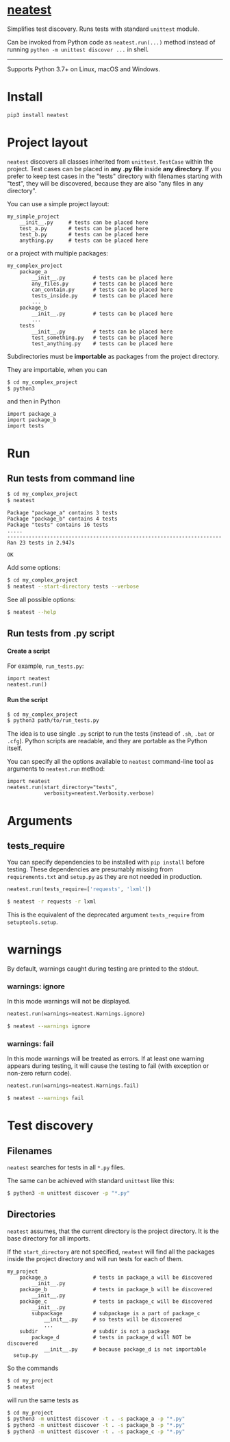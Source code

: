# [neatest](https://github.com/rtmigo/neatest_py#readme)

Simplifies test discovery. Runs tests with standard `unittest` 
module. 

Can be invoked from Python code as `neatest.run(...)` method
instead of running `python -m unittest discover ...` in shell.

--------------------------------------------------------------------------------

Supports Python 3.7+ on Linux, macOS and Windows.

# Install

``` bash
pip3 install neatest
```

# Project layout

`neatest` discovers all classes inherited from `unittest.TestCase` within the
project. Test cases can be placed in **any .py file** inside **any directory**.
If you prefer to keep test cases in the "tests" directory with filenames
starting with "test", they will be discovered, because they are also "any
files in any directory".

You can use a simple project layout:

```
my_simple_project
    __init__.py     # tests can be placed here
    test_a.py       # tests can be placed here
    test_b.py       # tests can be placed here
    anything.py     # tests can be placed here
```

or a project with multiple packages:

```
my_complex_project
    package_a
        __init__.py         # tests can be placed here
        any_files.py        # tests can be placed here
        can_contain.py      # tests can be placed here
        tests_inside.py     # tests can be placed here
        ...
    package_b
        __init__.py         # tests can be placed here
        ...
    tests  
        __init__.py         # tests can be placed here
        test_something.py   # tests can be placed here
        test_anything.py    # tests can be placed here        
```

Subdirectories must be **importable** as packages from the project directory.

They are importable, when you can

``` bash
$ cd my_complex_project
$ python3 
```

and then in Python

``` python3
import package_a
import package_b
import tests 
```

# Run

## Run tests from command line

``` bash
$ cd my_complex_project
$ neatest
```

```
Package "package_a" contains 3 tests
Package "package_b" contains 4 tests
Package "tests" contains 16 tests
.....
----------------------------------------------------------------------
Ran 23 tests in 2.947s

OK
```

Add some options:

``` bash
$ cd my_complex_project
$ neatest --start-directory tests --verbose
```

See all possible options:

``` bash
$ neatest --help
```


## Run tests from .py script

#### Create a script

For example, `run_tests.py`:

``` python3
import neatest
neatest.run()
```

#### Run the script

``` bash
$ cd my_complex_project
$ python3 path/to/run_tests.py
```

The idea is to use single `.py` script to run the tests (instead of `.sh`, `.bat` or `.cfg`). 
Python scripts are readable, and they are portable as the Python itself.

You can specify all the options available to `neatest` command-line tool as 
arguments to `neatest.run` method:

``` python3
import neatest
neatest.run(start_directory="tests",
            verbosity=neatest.Verbosity.verbose)
```

# Arguments

## tests_require

You can specify dependencies to be installed with `pip install` before testing.
These dependencies are presumably missing from `requirements.txt` and `setup.py`
as they are not needed in production.

``` python
neatest.run(tests_require=['requests', 'lxml']) 
```

``` bash
$ neatest -r requests -r lxml
```

This is the equivalent of the deprecated argument `tests_require`
from `setuptools.setup`.

# warnings

By default, warnings caught during testing are printed to the stdout.

### warnings: ignore

In this mode warnings will not be displayed.

``` python
neatest.run(warnings=neatest.Warnings.ignore)
```
``` bash
$ neatest --warnings ignore
```



### warnings: fail

In this mode warnings will be treated as errors. If at least one warning appears
during testing, it will cause the testing to fail (with exception or non-zero
return code).

``` python
neatest.run(warnings=neatest.Warnings.fail)
```
``` bash
$ neatest --warnings fail
```


# Test discovery

## Filenames

`neatest` searches for tests in all `*.py` files.

The same can be achieved with standard `unittest` like this:

``` bash
$ python3 -m unittest discover -p "*.py"
```

## Directories

`neatest` assumes, that the current directory is the project directory. It is
the base directory for all imports.

If the `start_directory` are not specified, `neatest` will find all the packages
inside the project directory and will run tests for each of them.

```
my_project
    package_a               # tests in package_a will be discovered
        __init__.py
    package_b               # tests in package_b will be discovered
        __init__.py
    package_c               # tests in package_c will be discovered
        __init__.py
        subpackage          # subpackage is a part of package_c 
            __init__.py     # so tests will be discovered
            ...
    subdir                  # subdir is not a package
        package_d           # tests in package_d will NOT be discovered  
            __init__.py     # because package_d is not importable    
  setup.py
```

So the commands

``` bash
$ cd my_project
$ neatest
```

will run the same tests as

``` bash
$ cd my_project
$ python3 -m unittest discover -t . -s package_a -p "*.py"
$ python3 -m unittest discover -t . -s package_b -p "*.py"
$ python3 -m unittest discover -t . -s package_c -p "*.py"
```


